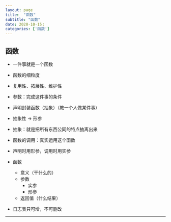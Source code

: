 ```yaml
---
layout: page
title:  "函数"
subtitle: "函数"
date: 2020-10-15；
categories: ['函数']
---
```


## 函数
- 一件事就是一个函数
- 函数的细粒度
- 复用性、拓展性、维护性
- 参数：完成这件事的条件
- 声明封装函数（抽象）（教一个人做某件事）
- 抽象性 -> 形参
- 抽象：就是把所有东西公同的特点抽离出来
- 函数的调用：真实运用这个函数
- 声明时用形参，调用时用实参 
- 函数
    - 意义（干什么的）
    - 参数
        - 实参
        - 形参
    - 返回值（什么结果）

- 日志表只可增，不可删改


---